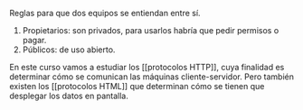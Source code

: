 Reglas para que dos equipos se entiendan entre sí.

1. Propietarios: son privados, para usarlos habría que pedir permisos o pagar.
2. Públicos: de uso abierto.

En este curso vamos a estudiar los [[protocolos HTTP]], cuya finalidad es determinar cómo se comunican las máquinas cliente-servidor. Pero también existen los [[protocolos HTML]] que determinan cómo se tienen que desplegar los datos en pantalla.